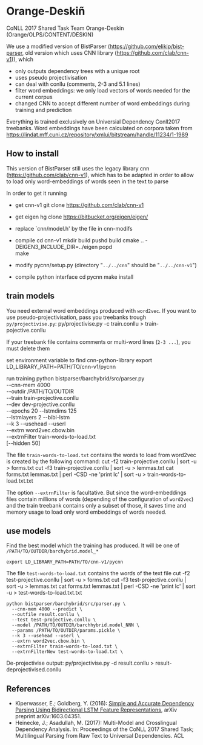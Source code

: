 # Orange-Deskiñ
CoNLL 2017 Shared Task Team Orange-Deskin (Orange/OLPS/CONTENT/DESKIN)

We use a modified version of BistParser
(https://github.com/elikip/bist-parser, old version which uses CNN
library (https://github.com/clab/cnn-v1)), which
  * only outputs dependency trees with a unique root
  * uses pseudo projectivisation
  * can deal with conllu (comments, 2-3 and 5.1 lines)
  * filter word embeddings: we only load vectors of words needed for the current corpus
  * changed CNN to accept different number of word embeddings during
  training and prediction

Everything is trained exclusively on Universial Dependency Conll2017 treebanks.
Word embeddings have been calculated on corpora taken from https://lindat.mff.cuni.cz/repository/xmlui/bitstream/handle/11234/1-1989


## How to install

This version of BistParser still uses the legacy library cnn
(https://github.com/clab/cnn-v1), which has to be adapted in order to allow
to load only word-embeddings of words seen in the text to parse

In order to get it running
* get cnn-v1
    git clone https://github.com/clab/cnn-v1

* get eigen 
    hg clone https://bitbucket.org/eigen/eigen/
* replace `cnn/model.h' by the file in cnn-modifs
* compile
    cd cnn-v1
    mkdir build
    pushd build
    cmake .. -DEIGEN3_INCLUDE_DIR=../eigen
    popd  
    make
* modify pycnn/setup.py (directory "`../../cnn`" should be "`../../cnn-v1`")
* compile python interface
    cd pycnn
    make install

## train models

You need external word embeddings produced with `word2vec`.
If you want to use pseudo-projectivisation, pass you treebanks trough
`py/projectivise.py`:
    py/projectivise.py -c train.conllu > train-pojective.conllu

If your treebank file contains comments or multi-word lines (`2-3 ...`), you must delete
them

set environment variable to find cnn-python-library
    export LD_LIBRARY_PATH=PATH/TO/cnn-v1/pycnn
  

run training
    python bistparser/barchybrid/src/parser.py \
      --cnn-mem 4000  \
      --outdir /PATH/TO/OUTDIR \
      --train train-projective.conllu \
      --dev dev-projective.conllu \
      --epochs 20 --lstmdims 125 \
      --lstmlayers 2 --bibi-lstm \
      --k 3 --usehead --userl \
      --extrn word2vec.cbow.bin \
      --extrnFilter train-words-to-load.txt \
      [--hidden 50]


The file `train-words-to-load.txt` contains the words to load from word2vec is created by the
following command:
    cut -f2 train-projective.conllu | sort -u > forms.txt
    cut -f3 train-projective.conllu | sort -u > lemmas.txt
    cat forms.txt lemmas.txt | perl -CSD -ne 'print lc' | sort -u > train-words-to-load.txt.txt

The option `--extrnFilter` is facultative. But since the word-embeddings
files contain millions of words (depending of the configuration of
`word2vec`) and the train treebank contains only a subset of those, it saves
time and memory usage to load only word embeddings of words needed.


## use models
Find the best model which the training has produced. It will be one of
`/PATH/TO/OUTDIR/barchybrid.model_*`

    export LD_LIBRARY_PATH=PATH/TO/cnn-v1/pycnn

The file `test-words-to-load.txt` contains the words of the text file
    cut -f2 test-projective.conllu | sort -u > forms.txt
    cut -f3 test-projective.conllu | sort -u > lemmas.txt
    cat forms.txt lemmas.txt | perl -CSD -ne 'print lc' | sort -u > test-words-to-load.txt.txt


    python bistparser/barchybrid/src/parser.py \
      --cnn-mem 4000 --predict \
      --outfile result.conllu \
      --test test-projective.conllu \
      --model /PATH/TO/OUTDIR/barchhybrid.model_NNN \
      --params /PATH/TO/OUTDIR/params.pickle \
      --k 3 --usehead --userl \
      --extrn word2vec.cbow.bin \
      --extrnFilter train-words-to-load.txt \
      --extrnFilterNew test-words-to-load.txt \

De-projectivise output:
    py/projectivise.py -d result.conllu > result-deprojectivised.conllu


## References

 * Kiperwasser, E.; Goldberg, Y. (2016): [Simple and Accurate Dependency Parsing Using Bidirectional LSTM Feature Representations](https://www.transacl.org/ojs/index.php/tacl/article/viewFile/885/198), arXiv preprint arXiv:1603.04351.
 * Heinecke, J.; Asadullah, M. (2017): Multi-Model and Crosslingual Dependency Analysis. In: Proceedings of the CoNLL 2017 Shared Task; Multilingual Parsing from Raw Text to Universal Dependencies. ACL


